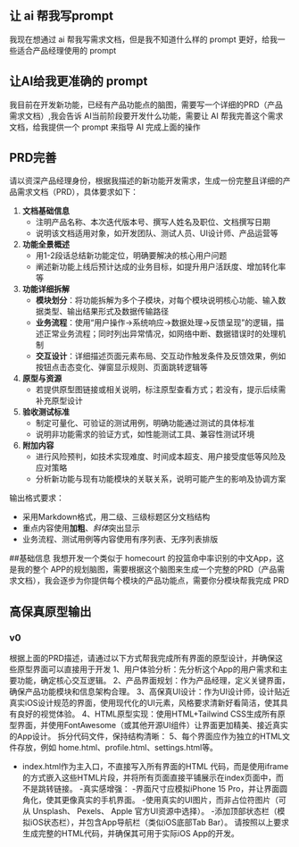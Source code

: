 ## 让 ai 帮我写prompt
我现在想通过 ai 帮我写需求文档，但是我不知道什么样的 prompt 更好，给我一些适合产品经理使用的 prompt
## 让AI给我更准确的 prompt
我目前在开发新功能，已经有产品功能点的脑图，需要写一个详细的PRD（产品需求文档）,我会告诉 AI当前阶段要开发什么功能，需要让 AI 帮我完善这个需求文档，给我提供一个 prompt 来指导 AI 完成上面的操作


## PRD完善
请以资深产品经理身份，根据我描述的新功能开发需求，生成一份完整且详细的产品需求文档（PRD），具体要求如下：
1. **文档基础信息**
    - 注明产品名称、本次迭代版本号、撰写人姓名及职位、文档撰写日期
    - 说明该文档适用对象，如开发团队、测试人员、UI设计师、产品运营等
2. **功能全景概述**
    - 用1-2段话总结新功能定位，明确要解决的核心用户问题
    - 阐述新功能上线后预计达成的业务目标，如提升用户活跃度、增加转化率等
3. **功能详细拆解**
    - **模块划分**：将功能拆解为多个子模块，对每个模块说明核心功能、输入数据类型、输出结果形式及数据传输路径
    - **业务流程**：使用“用户操作→系统响应→数据处理→反馈呈现”的逻辑，描述正常业务流程；同时列出异常情况，如网络中断、数据错误时的处理机制
    - **交互设计**：详细描述页面元素布局、交互动作触发条件及反馈效果，例如按钮点击态变化、弹窗显示规则、页面跳转逻辑等
4. **原型与资源**
    - 若提供原型图链接或相关说明，标注原型查看方式；若没有，提示后续需补充原型设计
5. **验收测试标准**
    - 制定可量化、可验证的测试用例，明确功能通过测试的具体标准
    - 说明非功能需求的验证方式，如性能测试工具、兼容性测试环境
6. **附加内容**
    - 进行风险预判，如技术实现难度、时间成本超支、用户接受度低等风险及应对策略
    - 分析新功能与现有功能模块的关联关系，说明可能产生的影响及协调方案

输出格式要求：
- 采用Markdown格式，用二级、三级标题区分文档结构
- 重点内容使用**加粗**、*斜体*突出显示
- 业务流程、测试用例等内容使用有序列表、无序列表排版

##基础信息 
我想开发一个类似于 homecourt 的投篮命中率识别的中文App，这是我的整个 APP的规划脑图，需要根据这个脑图来生成一个完整的PRD（产品需求文档），我会逐步为你提供每个模块的产品功能点，需要你分模块帮我完成 PRD

## 高保真原型输出
### v0
根据上面的PRD描述，请通过以下方式帮我完成所有界面的原型设计，并确保这些原型界面可以直接用于开发
1、用户体验分析：先分析这个App的用户需求和主要功能，确定核心交互逻辑。
2、产品界面规划：作为产品经理，定义关键界面，确保产品功能模块和信息架构合理。
3、高保真UI设计：作为UI设计师，设计贴近真实iOS设计规范的界面，使用现代化的UI元素，风格要求清新好看简洁，使其具有良好的视觉体验。
4、HTML原型实现：使用HTML+Tailwind CSS生成所有原型界面，并使用FontAwesome（或其他开源UI组件）让界面更加精美、接近真实的App设计。
拆分代码文件，保持结构清晰：
5、每个界面应作为独立的HTML文件存放，例如 home.html、profile.html、settings.html等。
- index.html作为主入口，不直接写入所有界面的HTML 代码，而是使用iframe的方式嵌入这些HTML片段，并将所有页面直接平铺展示在index页面中，而不是跳转链接。
-真实感增强：
-界面尺寸应模拟iPhone 15 Pro，并让界面圆角化，使其更像真实的手机界面。
-使用真实的UI图片，而非占位符图片（可从 Unsplash、 Pexels、 Apple 官方UI资源中选择）。
-添加顶部状态栏（模拟iOS状态栏），并包含App导航栏（类似iOS底部Tab Bar）。
请按照以上要求生成完整的HTML代码，并确保其可用于实际iOS App的开发。
